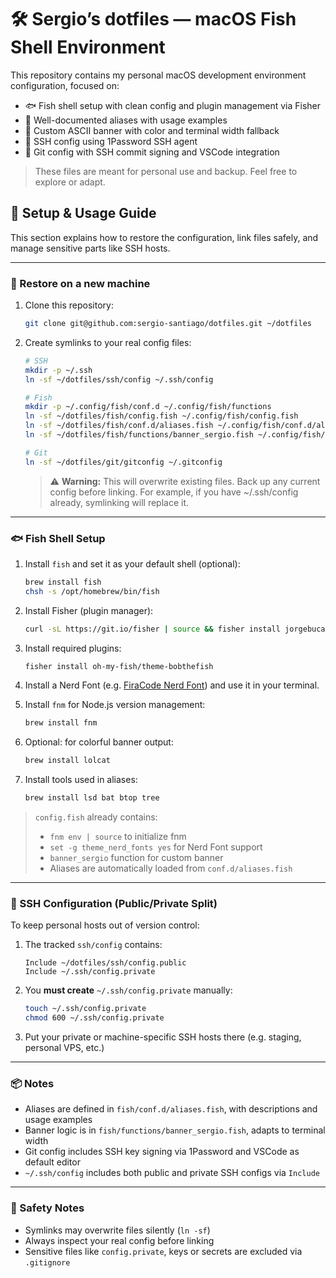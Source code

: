 # 🛠️ Sergio’s dotfiles — macOS Fish Shell Environment

This repository contains my personal macOS development environment configuration, focused on:

- 🐟 Fish shell setup with clean config and plugin management via Fisher
- 🧾 Well-documented aliases with usage examples
- 🎨 Custom ASCII banner with color and terminal width fallback
- 🔐 SSH config using 1Password SSH agent
- 🧠 Git config with SSH commit signing and VSCode integration

> These files are meant for personal use and backup. Feel free to explore or adapt.

## 🔧 Setup & Usage Guide

This section explains how to restore the configuration, link files safely, and manage sensitive parts like SSH hosts.

---

### 🚀 Restore on a new machine

1. Clone this repository:

   ```bash
   git clone git@github.com:sergio-santiago/dotfiles.git ~/dotfiles
   ```

2. Create symlinks to your real config files:

   ```bash
   # SSH
   mkdir -p ~/.ssh
   ln -sf ~/dotfiles/ssh/config ~/.ssh/config

   # Fish
   mkdir -p ~/.config/fish/conf.d ~/.config/fish/functions
   ln -sf ~/dotfiles/fish/config.fish ~/.config/fish/config.fish
   ln -sf ~/dotfiles/fish/conf.d/aliases.fish ~/.config/fish/conf.d/aliases.fish
   ln -sf ~/dotfiles/fish/functions/banner_sergio.fish ~/.config/fish/functions/banner_sergio.fish

   # Git
   ln -sf ~/dotfiles/git/gitconfig ~/.gitconfig
   ```

   > ⚠️ **Warning:** This will overwrite existing files. Back up any current config before linking.
   > For example, if you have ~/.ssh/config already, symlinking will replace it.

---

### 🐟 Fish Shell Setup

1. Install `fish` and set it as your default shell (optional):

   ```bash
   brew install fish
   chsh -s /opt/homebrew/bin/fish
   ```

2. Install Fisher (plugin manager):

   ```bash
   curl -sL https://git.io/fisher | source && fisher install jorgebucaran/fisher
   ```

3. Install required plugins:

   ```bash
   fisher install oh-my-fish/theme-bobthefish
   ```

4. Install a Nerd Font (e.g. [FiraCode Nerd Font](https://www.nerdfonts.com/font-downloads)) and use it in your terminal.

5. Install `fnm` for Node.js version management:

   ```bash
   brew install fnm
   ```

6. Optional: for colorful banner output:

   ```bash
   brew install lolcat
   ```

7. Install tools used in aliases:

   ```bash
   brew install lsd bat btop tree
   ```

> `config.fish` already contains:
>
> - `fnm env | source` to initialize fnm
> - `set -g theme_nerd_fonts yes` for Nerd Font support
> - `banner_sergio` function for custom banner
> - Aliases are automatically loaded from `conf.d/aliases.fish`

---

### 🔐 SSH Configuration (Public/Private Split)

To keep personal hosts out of version control:

1. The tracked `ssh/config` contains:

   ```ssh
   Include ~/dotfiles/ssh/config.public
   Include ~/.ssh/config.private
   ```

2. You **must create** `~/.ssh/config.private` manually:

   ```bash
   touch ~/.ssh/config.private
   chmod 600 ~/.ssh/config.private
   ```

3. Put your private or machine-specific SSH hosts there (e.g. staging, personal VPS, etc.)

---

### 📦 Notes

- Aliases are defined in `fish/conf.d/aliases.fish`, with descriptions and usage examples
- Banner logic is in `fish/functions/banner_sergio.fish`, adapts to terminal width
- Git config includes SSH key signing via 1Password and VSCode as default editor
- `~/.ssh/config` includes both public and private SSH configs via `Include`

---

### 🧪 Safety Notes

- Symlinks may overwrite files silently (`ln -sf`)
- Always inspect your real config before linking
- Sensitive files like `config.private`, keys or secrets are excluded via `.gitignore`
